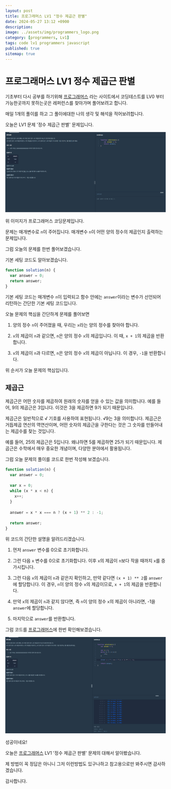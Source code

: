```yaml
---
layout: post
title: 프로그래머스 LV1 "정수 제곱근 판별"
date: 2024-05-27 13:12 +0900
description: 
image: ../assets/img/programmers_logo.png
category: [programmers, Lv1]
tags: code lv1 programmers javascript
published: true
sitemap: true
---
```


# 프로그래머스 LV1 정수 제곱근 판별

  기초부터 다시 공부를 하기위해 [프로그래머스](https://programmers.co.kr/) 라는 사이트에서
  코딩테스트를 LV0 부터 가능한곳까지 못하는곳은 레퍼런스를 찾아가며 풀어보려고 합니다.

  매일 1개의 풀이를 하고 그 풀이에대한 나의 생각 및 해석을 적어보려합니다.

  오늘은 LV1 문제 '정수 제곱근 판별' 문제입니다.

  ![프로그래머스 이미지](/assets/img/post55_01.png)

  위 이미지가 프로그래머스 코딩문제입니다.
  
  문제는 매개변수로 `n`이 주어집니다. 매개변수 `n`이 어떤 양의 정수의 제곱인지 출력하는 문제입니다.

  그럼 오늘의 문제를 한번 풀어보겠습니다.

  기본 세팅 코드도 알아보겠습니다.

```javascript
function solution(n) {
  var answer = 0;
  return answer;
}
```

기본 세팅 코드는 매개변수 `n`이 입력되고 함수 안에는 `answer`이라는 변수가 선언되어 리턴하는 간단한 기본 세팅 코드입니다.

오늘 문제의 핵심을 간단하게 문제를 풀어보면

1. 양의 정수 `n`이 주어졌을 때, 우리는 `x`라는 양의 정수를 찾아야 합니다.

2. `x`의 제곱이 `n`과 같으면, `n`은 양의 정수 `x`의 제곱입니다. 이 때, `x + 1`의 제곱을 반환합니다.

3. `x`의 제곱이 `n`과 다르면, `n`은 양의 정수 `x`의 제곱이 아닙니다. 이 경우, `-1`을 반환합니다.

위 순서가 오늘 문제의 핵심입니다.

## 제곱근

제곱근은 어떤 숫자를 제곱하여 원래의 숫자를 얻을 수 있는 값을 의미합니다. 예를 들어, 9의 제곱근은 3입니다. 이것은 3을 제곱하면 9가 되기 때문입니다.

제곱근은 일반적으로 √ 기호를 사용하여 표현됩니다. √9는 3을 의미합니다. 제곱근은 거듭제곱 연산의 역연산이며, 어떤 숫자의 제곱근을 구한다는 것은 그 숫자를 만들어내는 제곱수를 찾는 것입니다.

예를 들어, 25의 제곱근은 5입니다. 왜냐하면 5를 제곱하면 25가 되기 때문입니다. 제곱근은 수학에서 매우 중요한 개념이며, 다양한 분야에서 활용됩니다.



그럼 오늘 문제의 풀이를 코드로 한번 작성해 보겠습니다.

```javascript
function solution(n) {
  var answer = 0;
  
  var x = 0;
  while (x * x < n) {
    x++;
  }
  
  answer = x * x === n ? (x + 1) ** 2 : -1;
  
  return answer;
}
```
위 코드의 간단한 설명을 알려드리겠습니다.

1. 먼저 `answer` 변수를 0으로 초기화합니다.

2. 그런 다음 `x` 변수를 0으로 초기화합니다. 이후 `x`의 제곱이 `n`보다 작을 때까지 `x`를 증가시킵니다.

3. 그런 다음 `x`의 제곱이 `n`과 같은지 확인하고, 만약 같다면 `(x + 1) ** 2`를 `answer`에 할당합니다. 이 경우, `n`이 양의 정수 `x`의 제곱이므로, `x + 1`의 제곱을 반환합니다.

4. 만약 `x`의 제곱이 `n`과 같지 않다면, 즉 `n`이 양의 정수 `x`의 제곱이 아니라면, -1을 `answer`에 할당합니다.

5. 마지막으로 `answer`를 반환합니다.

그럼 코드를 [프로그래머스](https://programmers.co.kr/)에 한번 확인해보겠습니다.


![프로그래머스 이미지](/assets/img/post55_02.png)

성공이네요!

오늘은 [프로그래머스](https://programmers.co.kr/) LV1 '정수 제곱근 판별' 문제의 대해서 알아봤습니다.

제 방법이 꼭 정답은 아니니 그저 이런방법도 있구나하고 참고용으로만 봐주시면 감사하겠습니다.

감사합니다.